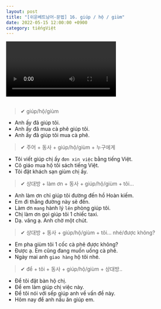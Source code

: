 ```yaml
---
layout: post
title: "[쉬운베트남어-문법] 16. giúp / hộ / giùm"
date: 2022-05-15 12:00:00 +0900
category: tiếngViệt
---
```


<div class="video-container">
    <video id="player" class="video-js vjs-default-skin vjs-big-play-centered" data-json="/public/json/쉬운베트남어-문법16과.json"></video>
</div>

<br>

> ✔ giúp/hộ/giùm
- Anh ấy đã giúp tôi.
- Anh ấy đã mua cà phê giúp tôi.
- Anh ấy đã giúp tôi mua cà phê.

> ✔ 주어 + 동사 + giúp/hộ/giùm + 누구에게
- Tôi viết giúp chị ấy ``đơn xin việc`` bằng tiếng Việt.
- Cô giáo mua hộ tôi sách tiếng Việt.
- Tôi đặt khách sạn giùm chị ấy.

> ✔ 상대방 + làm ơn + 동사 + giúp/hộ/giùm + tôi...
- Anh làm ơn chỉ giúp tôi đường đến hồ Hoàn kiếm.
- Em đi thẳng đường này sẽ đến.
- Làm ơn ``mang`` hành lý ``lên`` phòng giúp tôi.
- Chị làm ơn gọi giúp tôi 1 chiếc taxi.
- Dạ. vâng ạ. Anh chờ một chút.

> ✔ 상대방 + 동사 + giúp/hộ/giùm + tôi... nhé/được không?
- Em pha giùm tôi 1 cốc cà phê được không?
- Được ạ. Em cũng đang muốn uống cà phê.
- Ngày mai anh ``giao hàng`` hộ tôi nhé.

> ✔ để + tôi + 동사 + giúp/hộ/giùm + 상대방..
- Để tôi đặt bàn hộ chị.
- Để em làm giúp chị việc này.
- Để tôi nói với sếp giúp anh về vấn đề này.
- Hôm nay để anh nấu ăn giúp em.